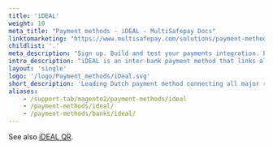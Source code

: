 ```yaml
---
title: 'iDEAL'
weight: 10
meta_title: "Payment methods - iDEAL - MultiSafepay Docs"
linktomarketing: "https://www.multisafepay.com/solutions/payment-methods/ideal"
childlist: '.'
meta_description: "Sign up. Build and test your payments integration. Explore our products and services. Use our API reference, SDKs, and wrappers. Get support."
intro_description: "iDEAL is an inter-bank payment method that links all major Dutch retail banks. It is the leading payment method in the Netherlands, comprising around 60% of all online transactions. Customers pay via a mobile banking app or in their own online banking environment. Once a payment is completed, the customer cannot reverse it and iDEAL guarantees settlement."
layout: 'single'
logo: '/logo/Payment_methods/iDeal.svg' 
short_description: 'Leading Dutch payment method connecting all major retail banks.'
aliases:
    - /support-tab/magento2/payment-methods/ideal
    - /payment-methods/ideal/
    - /payment-methods/banks/ideal/
---
```


See also [iDEAL QR](/payments/methods/banks/idealqr/).
